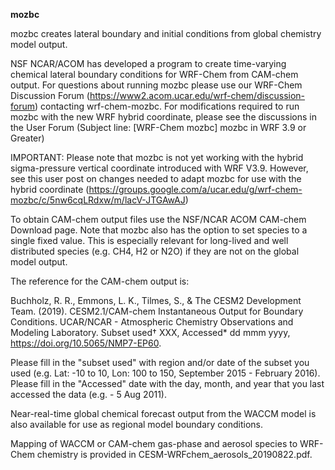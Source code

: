 
**mozbc**

mozbc creates lateral boundary and initial conditions from global chemistry model output.

NSF NCAR/ACOM has developed a program to create time-varying chemical lateral boundary conditions for WRF-Chem from CAM-chem output. For questions about running mozbc please use our WRF-Chem Discussion Forum (https://www2.acom.ucar.edu/wrf-chem/discussion-forum) contacting wrf-chem-mozbc.
For  modifications required to run mozbc with the new WRF hybrid coordinate, please see the discussions in the User Forum (Subject line: [WRF-Chem mozbc] mozbc in WRF 3.9 or Greater)

IMPORTANT: Please note that mozbc is not yet working with the hybrid sigma-pressure vertical coordinate introduced with WRF V3.9. However, see this user post on changes needed to adapt mozbc for use with the hybrid coordinate (https://groups.google.com/a/ucar.edu/g/wrf-chem-mozbc/c/5nw6cqLRdxw/m/lacV-JTGAwAJ)

To obtain CAM-chem output files use the NSF/NCAR ACOM CAM-chem Download page. Note that mozbc also has the option to set species to a single fixed value. This is especially relevant for long-lived and well distributed species (e.g. CH4, H2 or N2O) if they are not on the global model output.

The reference for the CAM-chem output is:

Buchholz, R. R., Emmons, L. K., Tilmes, S., & The CESM2 Development Team. (2019). CESM2.1/CAM-chem Instantaneous Output for Boundary Conditions. UCAR/NCAR - Atmospheric Chemistry Observations and Modeling Laboratory. Subset used† XXX, Accessed* dd mmm yyyy, https://doi.org/10.5065/NMP7-EP60.

Please fill in the "subset used" with region and/or date of the subset you used (e.g. Lat: -10 to 10, Lon: 100 to 150, September 2015 - February 2016).
Please fill in the "Accessed" date with the day, month, and year that you last accessed the data (e.g. - 5 Aug 2011).

Near-real-time global chemical forecast output from the WACCM model is also available for use as regional model boundary conditions.

Mapping of WACCM or CAM-chem gas-phase and aerosol species to WRF-Chem chemistry is provided in CESM-WRFchem_aerosols_20190822.pdf.
